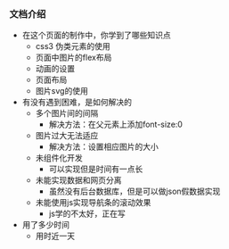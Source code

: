 ### 文档介绍
+ 在这个页面的制作中，你学到了哪些知识点
    + css3 伪类元素的使用
    + 页面中图片的flex布局
    + 动画的设置
    + 页面布局
    + 图片svg的使用
+ 有没有遇到困难，是如何解决的
    + 多个图片间的间隔
        + 解决方法：在父元素上添加font-size:0
    + 图片过大无法适应
        + 解决方法：设置相应图片的大小
    + 未组件化开发
        + 可以实现但是时间有一点长
    + 未能实现数据和网页分离
        + 虽然没有后台数据库，但是可以做json假数据实现
    + 未能使用js实现导航条的滚动效果
        + js学的不太好，正在写
+ 用了多少时间
    + 用时近一天